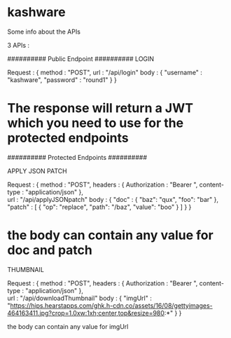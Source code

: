 # kashware

Some info about the APIs

3 APIs :

########## Public Endpoint ##########
  LOGIN 
  
  Request : {
    method : "POST",
    url : "/api/login"
    body : {
      "username" : "kashware",
      "password" : "round1"
    }
  }

 The response will return a JWT which you need to use for the protected endpoints
================================================================================================================================================================================ 
########## Protected Endpoints ##########
  
  APPLY JSON PATCH
  
  Request : {
    method : "POST",
    headers : {
      Authorization : "Bearer <jwt>",
      content-type : "application/json"
    },    
    url : "/api/applyJSONpatch"
    body : {
        "doc" : {
            "baz": "qux",
            "foo": "bar"
        },
        "patch" : [
            { "op": "replace", "path": "/baz", "value": "boo" }
        ]
    }
  }
  
  the body can contain any value for doc and patch
========================================================================================
  
THUMBNAIL
  
  Request : {
    method : "POST",
    headers : {
      Authorization : "Bearer <jwt>",
      content-type : "application/json"
    },    
    url : "/api/downloadThumbnail"
    body : {
        "imgUrl" : "https://hips.hearstapps.com/ghk.h-cdn.co/assets/16/08/gettyimages-464163411.jpg?crop=1.0xw:1xh;center,top&resize=980:*"
    }
 }
 
 the body can contain any value for imgUrl
 
